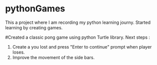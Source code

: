 # pythonGames

This a project where I am recording my python learning journy.
Started learning by creating games.

#Created a classic pong game using python Turtle library.
Next steps :
1) Create a you lost and press "Enter to continue" prompt when player loses.
2) Improve the movement of the side bars.

